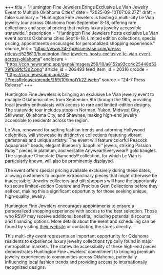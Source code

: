 +++
title = "Huntington Fine Jewelers Brings Exclusive Le Vian Jewelry Event to Multiple Oklahoma Cities"
date = "2025-09-10T07:06:27Z"
draft = false
summary = "Huntington Fine Jewelers is hosting a multi-city Le Vian jewelry tour across Oklahoma from September 8-18, offering rare collections and special pricing that makes luxury jewelry accessible statewide."
description = "Huntington Fine Jewelers hosts exclusive Le Vian event across Oklahoma cities Sept 8-18. Limited edition collections, special pricing, appointments encouraged for personalized shopping experience."
source_link = "https://www.24-7pressrelease.com/press-release/526613/huntington-fine-jewelers-hosts-exclusive-le-vian-event-across-oklahoma"
enclosure = "https://cdn.newsramp.app/genai/images/259/10/a8152a92cc4c25448d5379f6b9fcf3d2.png"
article_id = 203493
feed_item_id = 20316
qrcode = "https://cdn.newsramp.app/24-7PressRelease/qrcode/259/10/knotYk2Z.webp"
source = "24-7 Press Release"
+++

<p>Huntington Fine Jewelers is bringing an exclusive Le Vian jewelry event to multiple Oklahoma cities from September 8th through the 18th, providing local jewelry enthusiasts with access to rare and limited-edition designs. The statewide tour includes stops in Norman, Yukon, Midwest City, Stillwater, Oklahoma City, and Shawnee, making high-end jewelry accessible to residents across the region.</p><p>Le Vian, renowned for setting fashion trends and adorning Hollywood celebrities, will showcase its distinctive collections featuring vibrant gemstones and unique artistry. The event will feature colorful Peacock Aquaprase™ beads, elegant Blueberry Sapphire™ jewels, striking Passion Ruby™ pieces in platinum, and versatile Anywear/Everywear® gold bangles. The signature Chocolate Diamonds® collection, for which Le Vian is particularly known, will also be prominently displayed.</p><p>The event offers special pricing available exclusively during these dates, allowing customers to acquire extraordinary pieces that might otherwise be inaccessible. Jewelry collectors and gift shoppers will have the opportunity to secure limited-edition Couture and Precious Gem Collections before they sell out, making this a significant opportunity for those seeking unique, high-quality jewelry.</p><p>Huntington Fine Jewelers encourages appointments to ensure a personalized shopping experience with access to the best selection. Those who RSVP may receive additional benefits, including potential discounts and financing options. More details about the event and scheduling can be found by visiting <a href="https://www.huntingtonfinejewelers.com" rel="nofollow" target="_blank">their website</a> or contacting the stores directly.</p><p>This multi-city event represents an important opportunity for Oklahoma residents to experience luxury jewelry collections typically found in major metropolitan markets. The statewide accessibility of these high-end pieces demonstrates Huntington Fine Jewelers' commitment to bringing premium jewelry experiences to communities across Oklahoma, potentially influencing local fashion trends and providing access to internationally recognized designs.</p>
